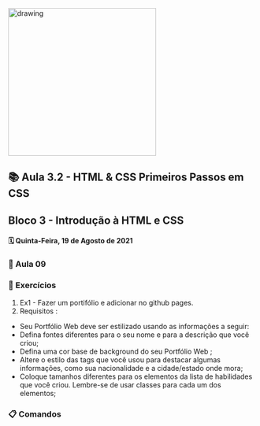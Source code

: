 <img src="https://user-images.githubusercontent.com/87394535/129942939-007fc304-2ac0-431d-b018-685951e5750f.png" alt="drawing" width="300"/>

## 📚 Aula 3.2 - HTML & CSS Primeiros Passos em CSS
## Bloco 3 - Introdução à HTML e CSS
#### 🗓️ Quinta-Feira, 19 de Agosto de 2021 

### 📖 Aula 09 
### 📓 Exercícios
1. Ex1 - Fazer um portifólio e adicionar no github pages.
2. Requisitos :
- Seu Portfólio Web deve ser estilizado usando as informações a seguir:
- Defina fontes diferentes para o seu nome e para a descrição que você criou;
- Defina uma cor base de background do seu Portfólio Web ;
- Altere o estilo das tags que você usou para destacar algumas informações, como sua nacionalidade e a cidade/estado onde mora;
- Coloque tamanhos diferentes para os elementos da lista de habilidades que você criou. Lembre-se de usar classes para cada um dos elementos;


### 📋 Comandos

